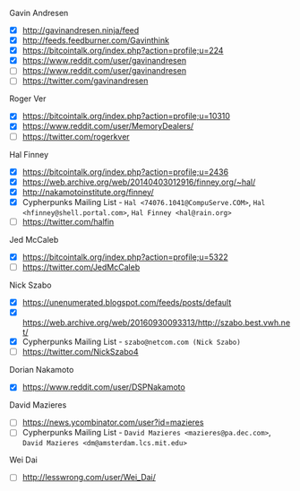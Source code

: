Gavin Andresen
- [x] http://gavinandresen.ninja/feed
- [x] http://feeds.feedburner.com/Gavinthink
- [x] https://bitcointalk.org/index.php?action=profile;u=224
- [x] https://www.reddit.com/user/gavinandresen
- [ ] https://www.reddit.com/user/gavinandresen
- [ ] https://twitter.com/gavinandresen

Roger Ver
- [x] https://bitcointalk.org/index.php?action=profile;u=10310
- [x] https://www.reddit.com/user/MemoryDealers/
- [ ] https://twitter.com/rogerkver

Hal Finney
- [x] https://bitcointalk.org/index.php?action=profile;u=2436
- [x] https://web.archive.org/web/20140403012916/finney.org/~hal/
- [x] http://nakamotoinstitute.org/finney/
- [x] Cypherpunks Mailing List - `Hal <74076.1041@CompuServe.COM>`, `Hal <hfinney@shell.portal.com>`, `Hal Finney <hal@rain.org>`
- [ ] https://twitter.com/halfin

Jed McCaleb
- [x] https://bitcointalk.org/index.php?action=profile;u=5322
- [ ] https://twitter.com/JedMcCaleb

Nick Szabo
- [x] https://unenumerated.blogspot.com/feeds/posts/default
- [x] https://web.archive.org/web/20160930093313/http://szabo.best.vwh.net/
- [x] Cypherpunks Mailing List - `szabo@netcom.com (Nick Szabo)`
- [ ] https://twitter.com/NickSzabo4

Dorian Nakamoto
- [x] https://www.reddit.com/user/DSPNakamoto

David Mazieres
- [ ] https://news.ycombinator.com/user?id=mazieres
- [ ] Cypherpunks Mailing List - `David Mazieres <mazieres@pa.dec.com>`, `David Mazieres <dm@amsterdam.lcs.mit.edu>`

Wei Dai
- [ ] http://lesswrong.com/user/Wei_Dai/
